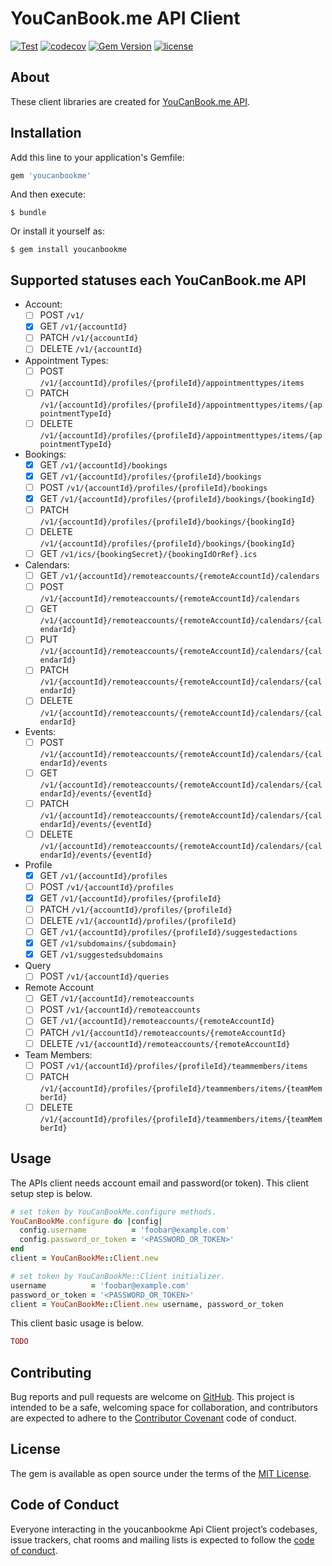 # YouCanBook.me API Client

[![Test](https://github.com/koshilife/youcanbookme-api-ruby-client/workflows/Test/badge.svg)](https://github.com/koshilife/youcanbookme-api-ruby-client/actions?query=workflow%3ATest)
[![codecov](https://codecov.io/gh/koshilife/youcanbookme-api-ruby-client/branch/master/graph/badge.svg)](https://codecov.io/gh/koshilife/youcanbookme-api-ruby-client)
[![Gem Version](https://badge.fury.io/rb/youcanbookme.svg)](http://badge.fury.io/rb/youcanbookme)
[![license](https://img.shields.io/github/license/koshilife/youcanbookme-api-ruby-client)](https://github.com/koshilife/youcanbookme-api-ruby-client/blob/master/LICENSE.txt)

## About

These client libraries are created for [YouCanBook.me API](https://api.youcanbook.me/docs/index.html).

## Installation

Add this line to your application's Gemfile:

```ruby
gem 'youcanbookme'
```

And then execute:

    $ bundle

Or install it yourself as:

    $ gem install youcanbookme

## Supported statuses each YouCanBook.me API

- Account:
  - [ ] POST `/v1/`
  - [x] GET `/v1/{accountId}`
  - [ ] PATCH `/v1/{accountId}`
  - [ ] DELETE `/v1/{accountId}`
- Appointment Types:
  - [ ] POST `/v1/{accountId}/profiles/{profileId}/appointmenttypes/items`
  - [ ] PATCH `/v1/{accountId}/profiles/{profileId}/appointmenttypes/items/{appointmentTypeId}`
  - [ ] DELETE `/v1/{accountId}/profiles/{profileId}/appointmenttypes/items/{appointmentTypeId}`
- Bookings:
  - [x] GET `/v1/{accountId}/bookings`
  - [x] GET `/v1/{accountId}/profiles/{profileId}/bookings`
  - [ ] POST `/v1/{accountId}/profiles/{profileId}/bookings`
  - [x] GET `/v1/{accountId}/profiles/{profileId}/bookings/{bookingId}`
  - [ ] PATCH `/v1/{accountId}/profiles/{profileId}/bookings/{bookingId}`
  - [ ] DELETE `/v1/{accountId}/profiles/{profileId}/bookings/{bookingId}`
  - [ ] GET `/v1/ics/{bookingSecret}/{bookingIdOrRef}.ics`
- Calendars:
  - [ ] GET `/v1/{accountId}/remoteaccounts/{remoteAccountId}/calendars`
  - [ ] POST `/v1/{accountId}/remoteaccounts/{remoteAccountId}/calendars`
  - [ ] GET `/v1/{accountId}/remoteaccounts/{remoteAccountId}/calendars/{calendarId}`
  - [ ] PUT `/v1/{accountId}/remoteaccounts/{remoteAccountId}/calendars/{calendarId}`
  - [ ] PATCH `/v1/{accountId}/remoteaccounts/{remoteAccountId}/calendars/{calendarId}`
  - [ ] DELETE `/v1/{accountId}/remoteaccounts/{remoteAccountId}/calendars/{calendarId}`
- Events:
  - [ ] POST `/v1/{accountId}/remoteaccounts/{remoteAccountId}/calendars/{calendarId}/events`
  - [ ] GET `/v1/{accountId}/remoteaccounts/{remoteAccountId}/calendars/{calendarId}/events/{eventId}`
  - [ ] PATCH `/v1/{accountId}/remoteaccounts/{remoteAccountId}/calendars/{calendarId}/events/{eventId}`
  - [ ] DELETE `/v1/{accountId}/remoteaccounts/{remoteAccountId}/calendars/{calendarId}/events/{eventId}`
- Profile
  - [x] GET `/v1/{accountId}/profiles`
  - [ ] POST `/v1/{accountId}/profiles`
  - [x] GET `/v1/{accountId}/profiles/{profileId}`
  - [ ] PATCH `/v1/{accountId}/profiles/{profileId}`
  - [ ] DELETE `/v1/{accountId}/profiles/{profileId}`
  - [ ] GET `/v1/{accountId}/profiles/{profileId}/suggestedactions`
  - [x] GET `/v1/subdomains/{subdomain}`
  - [x] GET `/v1/suggestedsubdomains`
- Query
  - [ ] POST `/v1/{accountId}/queries`
- Remote Account
  - [ ] GET `/v1/{accountId}/remoteaccounts`
  - [ ] POST `/v1/{accountId}/remoteaccounts`
  - [ ] GET `/v1/{accountId}/remoteaccounts/{remoteAccountId}`
  - [ ] PATCH `/v1/{accountId}/remoteaccounts/{remoteAccountId}`
  - [ ] DELETE `/v1/{accountId}/remoteaccounts/{remoteAccountId}`
- Team Members:
  - [ ] POST `/v1/{accountId}/profiles/{profileId}/teammembers/items`
  - [ ] PATCH `/v1/{accountId}/profiles/{profileId}/teammembers/items/{teamMemberId}`
  - [ ] DELETE `/v1/{accountId}/profiles/{profileId}/teammembers/items/{teamMemberId}`

## Usage

The APIs client needs account email and password(or token).
This client setup step is below.

```ruby
# set token by YouCanBookMe.configure methods.
YouCanBookMe.configure do |config|
  config.username          = 'foobar@example.com'
  config.password_or_token = '<PASSWORD_OR_TOKEN>'
end
client = YouCanBookMe::Client.new

# set token by YouCanBookMe::Client initializer.
username          = 'foobar@example.com'
password_or_token = '<PASSWORD_OR_TOKEN>'
client = YouCanBookMe::Client.new username, password_or_token
```

This client basic usage is below.

```ruby
TODO
```

## Contributing

Bug reports and pull requests are welcome on [GitHub](https://github.com/koshilife/youcanbookme-api-ruby-client). This project is intended to be a safe, welcoming space for collaboration, and contributors are expected to adhere to the [Contributor Covenant](http://contributor-covenant.org) code of conduct.

## License

The gem is available as open source under the terms of the [MIT License](https://opensource.org/licenses/MIT).

## Code of Conduct

Everyone interacting in the youcanbookme Api Client project’s codebases, issue trackers, chat rooms and mailing lists is expected to follow the [code of conduct](https://github.com/koshilife/youcanbookme-api-ruby-client/blob/master/CODE_OF_CONDUCT.md).
